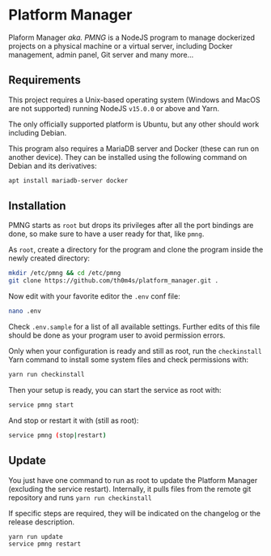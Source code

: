 # Platform Manager

Plaform Manager *aka. PMNG* is a NodeJS program to manage dockerized projects on a physical machine or a virtual server, including Docker management, admin panel, Git server and many more...

## Requirements

This project requires a Unix-based operating system (Windows and MacOS are not supported) running NodeJS `v15.0.0` or above and Yarn.

The only officially supported platform is Ubuntu, but any other should work including Debian.

This program also requires a MariaDB server and Docker (these can run on another device). They can be installed using the following command on Debian and its derivatives:
```bash
apt install mariadb-server docker
```

## Installation

PMNG starts as `root` but drops its privileges after all the port bindings are done, so make sure to have a user ready for that, like `pmng`.

As `root`, create a directory for the program and clone the program inside the newly created directory:
```bash
mkdir /etc/pmng && cd /etc/pmng
git clone https://github.com/th0m4s/platform_manager.git .
```

Now edit with your favorite editor the `.env` conf file:
```bash
nano .env
```
Check `.env.sample` for a list of all available settings.
Further edits of this file should be done as your program user to avoid permission errors.

Only when your configuration is ready and still as root, run the `checkinstall` Yarn command to install some system files and check permissions with:
```bash
yarn run checkinstall
```

Then your setup is ready, you can start the service as root with:
```bash
service pmng start
```

And stop or restart it with (still as root):
```bash
service pmng (stop|restart)
```

## Update

You just have one command to run as root to update the Platform Manager (excluding the service restart). Internally, it pulls files from the remote git repository and runs `yarn run checkinstall`

If specific steps are required, they will be indicated on the changelog or the release description.
```bash
yarn run update
service pmng restart
```